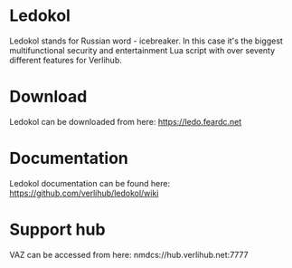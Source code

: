 Ledokol
=======

Ledokol stands for Russian word - icebreaker. In this case it's the biggest multifunctional security and entertainment Lua script with over seventy different features for Verlihub.

Download
=======

Ledokol can be downloaded from here: https://ledo.feardc.net

Documentation
=======

Ledokol documentation can be found here: https://github.com/verlihub/ledokol/wiki

Support hub
=======

VAZ can be accessed from here: nmdcs://hub.verlihub.net:7777
